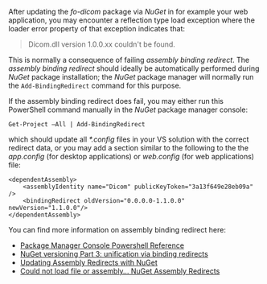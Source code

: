 After updating the *fo-dicom* package via *NuGet* in for example your web application, you may encounter a reflection type load exception where the loader error property of that exception indicates that:
> Dicom.dll version 1.0.0.xx couldn't be found.

This is normally a consequence of failing *assembly binding redirect*. The *assembly binding redirect* should ideally be automatically performed during *NuGet* package installation; the *NuGet* package manager will normally run the `Add-BindingRedirect` command for this purpose.

If the assembly binding redirect does fail, you may either run this PowerShell command manually in the *NuGet* package manager console:

    Get-Project –All | Add-BindingRedirect

which should update all _*.config_ files in your VS solution with the correct redirect data, or you may add a section similar to the following to the the *app.config* (for desktop applications) or *web.config* (for web applications) file:

    <dependentAssembly>
        <assemblyIdentity name="Dicom" publicKeyToken="3a13f649e28eb09a" />
        <bindingRedirect oldVersion="0.0.0.0-1.1.0.0" newVersion="1.1.0.0"/>
    </dependentAssembly>

You can find more information on assembly binding redirect here:

* [Package Manager Console Powershell Reference](https://docs.nuget.org/consume/package-manager-console-powershell-reference)
* [NuGet versioning Part 3: unification via binding redirects](http://blog.davidebbo.com/2011/01/nuget-versioning-part-3-unification-via.html)
* [Updating Assembly Redirects with NuGet](http://weblog.west-wind.com/posts/2014/Nov/29/Updating-Assembly-Redirects-with-NuGet)
* [Could not load file or assembly… NuGet Assembly Redirects](http://blog.maartenballiauw.be/post/2014/11/27/Could-not-load-file-or-assembly-NuGet-Assembly-Redirects.aspx)

